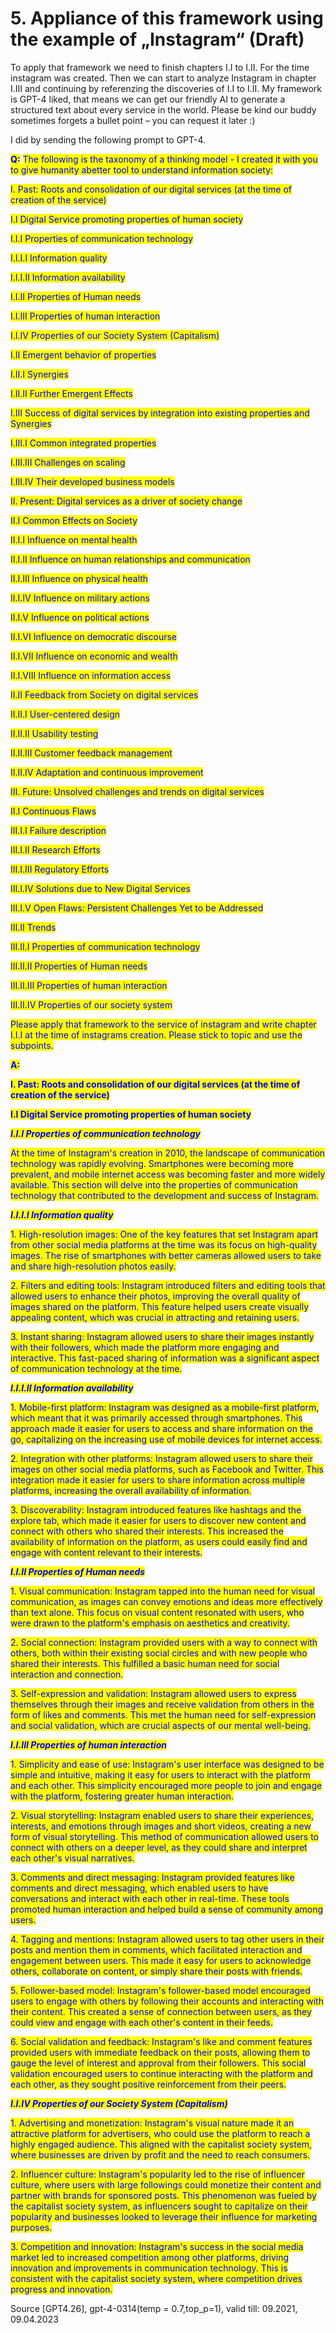 # 5. Appliance of this framework using the example of „Instagram“ (Draft)

To apply that framework we need to finish chapters I.I to I.II. For the time instagram was created. Then we can start to analyze Instagram in chapter I.III and continuing by referenzing the discoveries of I.I to I.II. My framework is GPT-4 liked, that means we can get our friendly AI to generate a structured text about every service in the world. Please be kind our buddy sometimes forgets a bullet point – you can request it later :)

I did by sending the following prompt to GPT-4.

<mark style="color:blue;">**Q:**</mark> <mark style="color:blue;"></mark><mark style="color:blue;">The following is the taxonomy of a thinking model - I created it with you to give humanity abetter tool to understand information society:</mark>

<mark style="color:blue;">I. Past: Roots and consolidation of our digital services (at the time of creation of the service)</mark>

<mark style="color:blue;">I.I Digital Service promoting properties of human society</mark>

<mark style="color:blue;">I.I.I Properties of communication technology</mark>

<mark style="color:blue;">I.I.I.I Information quality</mark>

<mark style="color:blue;">I.I.I.II Information availability</mark>

<mark style="color:blue;">I.I.II Properties of Human needs</mark>

<mark style="color:blue;">I.I.III Properties of human interaction</mark>

<mark style="color:blue;">I.I.IV Properties of our Society System (Capitalism)</mark>

<mark style="color:blue;">I.II Emergent behavior of properties</mark>

<mark style="color:blue;">I.II.I Synergies</mark>

<mark style="color:blue;">I.II.II Further Emergent Effects</mark>

<mark style="color:blue;">I.III Success of digital services by integration into existing properties and Synergies</mark>

<mark style="color:blue;">I.III.I Common integrated properties</mark>

<mark style="color:blue;">I.III.III Challenges on scaling</mark>

<mark style="color:blue;">I.III.IV Their developed business models</mark>

<mark style="color:blue;">II. Present: Digital services as a driver of society change</mark>

<mark style="color:blue;">II.I Common Effects on Society</mark>

<mark style="color:blue;">II.I.I Influence on mental health</mark>

<mark style="color:blue;">II.I.II Influence on human relationships and communication</mark>

<mark style="color:blue;">II.I.III Influence on physical health</mark>

<mark style="color:blue;">II.I.IV Influence on military actions</mark>

<mark style="color:blue;">II.I.V Influence on political actions</mark>

<mark style="color:blue;">II.I.VI Influence on democratic discourse</mark>

<mark style="color:blue;">II.I.VII Influence on economic and wealth</mark>

<mark style="color:blue;">II.I.VIII Influence on information access</mark>

<mark style="color:blue;">II.II Feedback from Society on digital services</mark>

<mark style="color:blue;">II.II.I User-centered design</mark>

<mark style="color:blue;">II.II.II Usability testing</mark>

<mark style="color:blue;">II.II.III Customer feedback management</mark>

<mark style="color:blue;">II.II.IV Adaptation and continuous improvement</mark>

<mark style="color:blue;">III. Future: Unsolved challenges and trends on digital services</mark>

<mark style="color:blue;">II.I Continuous Flaws</mark>

<mark style="color:blue;">III.I.I Failure description</mark>

<mark style="color:blue;">III.I.II Research Efforts</mark>

<mark style="color:blue;">III.I.III Regulatory Efforts</mark>

<mark style="color:blue;">III.I.IV Solutions due to New Digital Services</mark>

<mark style="color:blue;">III.I.V Open Flaws: Persistent Challenges Yet to be Addressed</mark>

<mark style="color:blue;">III.II Trends</mark>

<mark style="color:blue;">III.II.I Properties of communication technology</mark>

<mark style="color:blue;">III.II.II Properties of Human needs</mark>

<mark style="color:blue;">III.II.III Properties of human interaction</mark>

<mark style="color:blue;">III.II.IV Properties of our society system</mark>

<mark style="color:blue;">Please apply that framework to the service of instagram and write chapter I.I.I at the time of instagrams creation. Please stick to topic and use the subpoints.</mark>



<mark style="color:blue;">**A:**</mark>

<mark style="color:blue;">**I. Past: Roots and consolidation of our digital services (at the time of creation of the service)**</mark>

<mark style="color:blue;">**I.I Digital Service promoting properties of human society**</mark>

_<mark style="color:blue;">**I.I.I Properties of communication technology**</mark>_

<mark style="color:blue;">At the time of Instagram's creation in 2010, the landscape of communication technology was rapidly evolving. Smartphones were becoming more prevalent, and mobile internet access was becoming faster and more widely available. This section will delve into the properties of communication technology that contributed to the development and success of Instagram.</mark>

_<mark style="color:blue;">**I.I.I.I Information quality**</mark>_

<mark style="color:blue;">1. High-resolution images: One of the key features that set Instagram apart from other social media platforms at the time was its focus on high-quality images. The rise of smartphones with better cameras allowed users to take and share high-resolution photos easily.</mark>

<mark style="color:blue;">2. Filters and editing tools: Instagram introduced filters and editing tools that allowed users to enhance their photos, improving the overall quality of images shared on the platform. This feature helped users create visually appealing content, which was crucial in attracting and retaining users.</mark>

<mark style="color:blue;">3. Instant sharing: Instagram allowed users to share their images instantly with their followers, which made the platform more engaging and interactive. This fast-paced sharing of information was a significant aspect of communication technology at the time.</mark>

_<mark style="color:blue;">**I.I.I.II Information availability**</mark>_

<mark style="color:blue;">1. Mobile-first platform: Instagram was designed as a mobile-first platform, which meant that it was primarily accessed through smartphones. This approach made it easier for users to access and share information on the go, capitalizing on the increasing use of mobile devices for internet access.</mark>

<mark style="color:blue;">2. Integration with other platforms: Instagram allowed users to share their images on other social media platforms, such as Facebook and Twitter. This integration made it easier for users to share information across multiple platforms, increasing the overall availability of information.</mark>

<mark style="color:blue;">3. Discoverability: Instagram introduced features like hashtags and the explore tab, which made it easier for users to discover new content and connect with others who shared their interests. This increased the availability of information on the platform, as users could easily find and engage with content relevant to their interests.</mark>

_<mark style="color:blue;">**I.I.II Properties of Human needs**</mark>_

<mark style="color:blue;">1. Visual communication: Instagram tapped into the human need for visual communication, as images can convey emotions and ideas more effectively than text alone. This focus on visual content resonated with users, who were drawn to the platform's emphasis on aesthetics and creativity.</mark>

<mark style="color:blue;">2. Social connection: Instagram provided users with a way to connect with others, both within their existing social circles and with new people who shared their interests. This fulfilled a basic human need for social interaction and connection.</mark>

<mark style="color:blue;">3. Self-expression and validation: Instagram allowed users to express themselves through their images and receive validation from others in the form of likes and comments. This met the human need for self-expression and social validation, which are crucial aspects of our mental well-being.</mark>

_<mark style="color:blue;">**I.I.III Properties of human interaction**</mark>_

<mark style="color:blue;">1. Simplicity and ease of use: Instagram's user interface was designed to be simple and intuitive, making it easy for users to interact with the platform and each other. This simplicity encouraged more people to join and engage with the platform, fostering greater human interaction.</mark>

<mark style="color:blue;">2. Visual storytelling: Instagram enabled users to share their experiences, interests, and emotions through images and short videos, creating a new form of visual storytelling. This method of communication allowed users to connect with others on a deeper level, as they could share and interpret each other's visual narratives.</mark>

<mark style="color:blue;">3. Comments and direct messaging: Instagram provided features like comments and direct messaging, which enabled users to have conversations and interact with each other in real-time. These tools promoted human interaction and helped build a sense of community among users.</mark>

<mark style="color:blue;">4. Tagging and mentions: Instagram allowed users to tag other users in their posts and mention them in comments, which facilitated interaction and engagement between users. This made it easy for users to acknowledge others, collaborate on content, or simply share their posts with friends.</mark>

<mark style="color:blue;">5. Follower-based model: Instagram's follower-based model encouraged users to engage with others by following their accounts and interacting with their content. This created a sense of connection between users, as they could view and engage with each other's content in their feeds.</mark>

<mark style="color:blue;">6. Social validation and feedback: Instagram's like and comment features provided users with immediate feedback on their posts, allowing them to gauge the level of interest and approval from their followers. This social validation encouraged users to continue interacting with the platform and each other, as they sought positive reinforcement from their peers.</mark>

_<mark style="color:blue;">**I.I.IV Properties of our Society System (Capitalism)**</mark>_

<mark style="color:blue;">1. Advertising and monetization: Instagram's visual nature made it an attractive platform for advertisers, who could use the platform to reach a highly engaged audience. This aligned with the capitalist society system, where businesses are driven by profit and the need to reach consumers.</mark>

<mark style="color:blue;">2. Influencer culture: Instagram's popularity led to the rise of influencer culture, where users with large followings could monetize their content and partner with brands for sponsored posts. This phenomenon was fueled by the capitalist society system, as influencers sought to capitalize on their popularity and businesses looked to leverage their influence for marketing purposes.</mark>

<mark style="color:blue;">3. Competition and innovation: Instagram's success in the social media market led to increased competition among other platforms, driving innovation and improvements in communication technology. This is consistent with the capitalist society system, where competition drives progress and innovation.</mark>

Source \[GPT4.26], gpt-4-0314(temp = 0.7,top\_p=1), valid till: 09.2021, 09.04.2023

